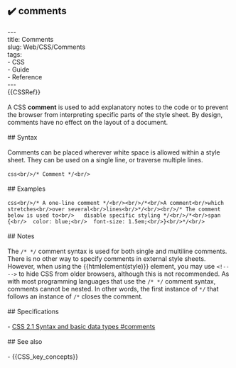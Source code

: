 ## ✔️ comments 
 ---<br/>title: Comments<br/>slug: Web/CSS/Comments<br/>tags:<br/>  - CSS<br/>  - Guide<br/>  - Reference<br/>---<br/>{{CSSRef}}<br/><br/>A CSS **comment** is used to add explanatory notes to the code or to prevent the browser from interpreting specific parts of the style sheet. By design, comments have no effect on the layout of a document.<br/><br/>## Syntax<br/><br/>Comments can be placed wherever white space is allowed within a style sheet. They can be used on a single line, or traverse multiple lines.<br/><br/>```css<br/>/* Comment */<br/>```<br/><br/>## Examples<br/><br/>```css<br/>/* A one-line comment */<br/><br/>/*<br/>A comment<br/>which stretches<br/>over several<br/>lines<br/>*/<br/><br/>/* The comment below is used to<br/>   disable specific styling */<br/>/*<br/>span {<br/>  color: blue;<br/>  font-size: 1.5em;<br/>}<br/>*/<br/>```<br/><br/>## Notes<br/><br/>The `/* */` comment syntax is used for both single and multiline comments. There is no other way to specify comments in external style sheets. However, when using the {{htmlelement(style)}} element, you may use `<!-- -->` to hide CSS from older browsers, although this is not recommended. As with most programming languages that use the `/* */` comment syntax, comments cannot be nested. In other words, the first instance of `*/` that follows an instance of `/*` closes the comment.<br/><br/>## Specifications<br/><br/>- [CSS 2.1 Syntax and basic data types #comments](https://www.w3.org/TR/CSS21/syndata.html#comments)<br/><br/>## See also<br/><br/>- {{CSS_key_concepts}}<br/>